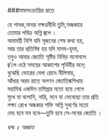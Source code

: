 ###মাঘসংক্রান্তির  রাতে

হে পাবক,অনন্ত নক্ষত্রবীথি তুমি,অন্ধকারে  
তোমার পবিত্র অগ্নি জ্বলে ।  
অমাময়ী নিশি যদি সৃজনের শেষ কথা হয়,  
আর তার প্রতিবিম্ব হয় যদি মানব-হৃদয়,  
তবুও আবার জ্যোতি সৃষ্টির নিবিড় মনোবলে  
জ্ব’লে ওঠে সময়ের আকাশের পৃথিবীর মনে;  
বুঝেছি ভোরের বেলা রোদে নীলিমায়,  
আঁধার অরব রাতে অগণন জ্যোতিষ্কশিখায়  
মহাবিশ্ব একদিন তমিস্রার মতো হয়ে গেলে  
মুখে যা বলোনি, নারি, মনে যা ভেবেছো তার প্রতি  
লক্ষ্য রেখে অন্ধকার শক্তি অগ্নি সুবর্ণের মতো   
দেহ হবে মন হবে―তুমি হবে সে-সবের জ্যোতি ।  


*দ্বন্দ্ব ॥ অজ্ঞাত*
